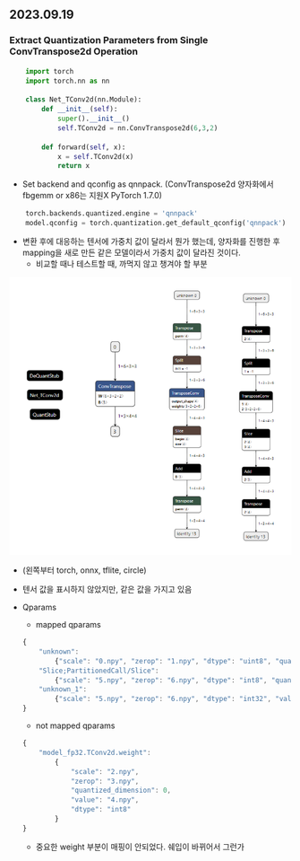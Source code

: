 ## 2023.09.19

### Extract Quantization Parameters from Single ConvTranspose2d Operation

```python
    import torch
    import torch.nn as nn

    class Net_TConv2d(nn.Module):
        def __init__(self):
            super().__init__()
            self.TConv2d = nn.ConvTranspose2d(6,3,2)
        
        def forward(self, x):
            x = self.TConv2d(x)
            return x
```
* Set backend and qconfig as qnnpack. (ConvTranspose2d 양자화에서 fbgemm or x86는 지원X PyTorch 1.7.0)
```python
    torch.backends.quantized.engine = 'qnnpack'
    model.qconfig = torch.quantization.get_default_qconfig('qnnpack')
```
* 변환 후에 대응하는 텐서에 가중치 값이 달라서 뭔가 했는데, 양자화를 진행한 후 mapping을 새로 만든 같은 모델이라서 가중치 값이 달라진 것이다.
    * 비교할 때나 테스트할 때, 까먹지 않고 챙겨야 할 부분

![TConv2d](./images/TConv2d.png)
* (왼쪽부터 torch, onnx, tflite, circle)
* 텐서 값을 표시하지 않았지만, 같은 값을 가지고 있음

* Qparams
    * mapped qparams
    ```javascript
    {
        "unknown": 
            {"scale": "0.npy", "zerop": "1.npy", "dtype": "uint8", "quantized_dimension": 0}, 
        "Slice;PartitionedCall/Slice": 
            {"scale": "5.npy", "zerop": "6.npy", "dtype": "int8", "quantized_dimension": 0},
        "unknown_1": 
            {"scale": "5.npy", "zerop": "6.npy", "dtype": "int32", "value": "7.npy", "quantized_dimension": 0}
    }
    ```
    * not mapped qparams
    ```javascript
    {
        "model_fp32.TConv2d.weight": 
            {   
                "scale": "2.npy", 
                "zerop": "3.npy",
                "quantized_dimension": 0,
                "value": "4.npy",
                "dtype": "int8"
            }
    }
    ```
    * 중요한 weight 부분이 매핑이 안되었다. 쉐입이 바뀌어서 그런가